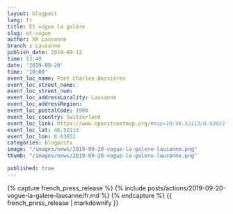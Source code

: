 ```yaml
---
layout: blogpost
lang: fr
title: Et vogue la galère
slug: et-vogue
author: XR Lausanne
branch : Lausanne
publish_date: 2019-09-12
time: 13:40
date: '2019-09-20'
time: '10:00'
event_loc_name: Pont Charles-Bessières
event_loc_street_name: 
event_loc_street_num: 
event_loc_addressLocality: Lausanne
event_loc_addressRegion: 
event_loc_postalCode: 1000
event_loc_country: Switzerland
event_loc_link: https://www.openstreetmap.org/#map=19/46.52113/6.63651
event_loc_lat: 46.52113
event_loc_lon: 6.63651
categories: blogposts
image: "/images/news/2019-09-20-vogue-la-galere-lausanne.png"
thumb: "/images/news/2019-09-20-vogue-la-galere-lausanne.png"

published: true
---
```






{% capture french_press_release %}
      {% include posts/actions/2019-09-20-vogue-la-galere-lausanne/fr.md %}
{% endcapture %}
{{ french_press_release | markdownify }}

